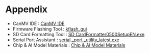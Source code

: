 # Appendix

* CanMV IDE : [CanMV IDE]()
* Firmware Flashing Tool : [kflash_gui]()
* SD Card Formatting Tool : [SD CardFormatter0500SetupEN.exe]()
* Serial Port Assistant : [serial _port _utility_latest.exe]()
* Chip & Al Model Materials : [Chip & Al Model Materials]()